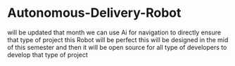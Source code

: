 # Autonomous-Delivery-Robot

will be updated that month
we can use Ai 
for navigation 
to directly ensure that type of project 
this Robot will be perfect 
this will be designed in the mid of this semester 
and then it will be open source 
for all type of developers to develop that type of project 